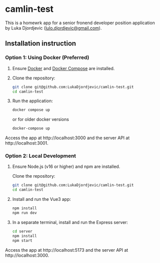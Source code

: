 # camlin-test

This is a homewrk app for a senior fronend developer position application by Luka Djordjevic (lulo.djordjevic@gmail.com).


## Installation instruction

### Option 1: Using Docker (Preferred)

1. Ensure [Docker](https://www.docker.com/get-started) and [Docker Compose](https://docs.docker.com/compose/install/) are installed.
2. Clone the repository:
   ```bash
   git clone git@github.com:LukaDjordjevic/camlin-test.git
   cd camlin-test

3. Run the application:

   ```bash
   docker compose up
   ```
   or for older docker versions
    ```bash
    docker-compose up
    ```
Access the app at http://localhost:3000 and the server API at http://localhost:3001.



### Option 2: Local Development

1. Ensure Node.js (v16 or higher) and npm are installed.

   Clone the repository:
   ```bash
   git clone git@github.com:LukaDjordjevic/camlin-test.git
   cd camlin-test
   ```
2. Install and run the Vue3 app:

   ```bash
   npm install
   npm run dev
   ```
3. In a separate terminal, install and run the Express server:

   ```bash
   cd server
   npm install
   npm start
   ```
Access the app at http://localhost:5173 and the server API at http://localhost:3000.

